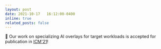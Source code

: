 ```yaml
---
layout: post
date: 2021-10-17   16:12:00-0400
inline: true
related_posts: false
---
```


📜 Our work on specializing AI overlays for target workloads is accepted for publication in [ICM'21](https://ieeexplore.ieee.org/xpl/conhome/9664825/proceeding)!
